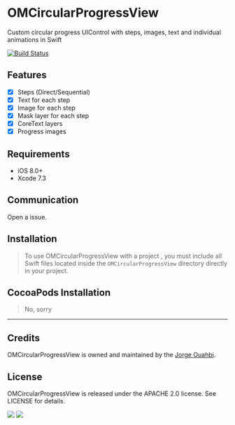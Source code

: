 # OMCircularProgressView

Custom circular progress UIControl with steps, images, text and individual animations in Swift

[![Build Status](https://travis-ci.org/jaouahbi/OMCircularProgressView.svg?branch=master)](https://travis-ci.org/jaouahbi/OMCircularProgressView)


## Features

- [x] Steps (Direct/Sequential)
- [x] Text for each step
- [x] Image for each step
- [x] Mask layer for each step
- [x] CoreText layers
- [x] Progress images

## Requirements

- iOS 8.0+
- Xcode 7.3

## Communication

Open a issue.

## Installation

> To use OMCircularProgressView with a project , you must include all Swift files located inside the `OMCircularProgressView` directory directly in your project.

## CocoaPods Installation

> No, sorry

* * *

## Credits

OMCircularProgressView is owned and maintained by the [Jorge Ouahbi](https://github.com/jaouahbi).

## License

OMCircularProgressView is released under the APACHE 2.0 license. See LICENSE for details.

![](https://github.com/jaouahbi/OMCircularProgressView/blob/master/ScreenShot/ScreenShot_2.png)
![](https://github.com/jaouahbi/OMCircularProgressView/blob/master/ScreenShot/ScreenShot_1.png)
